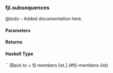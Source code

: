 ### fjl.subsequences
@todo - Added documentation here.

#### Parameters

#### Returns
 
#### Haskell Type
``
[Back to  + fjl members list.]
(#fjl-members-list)

